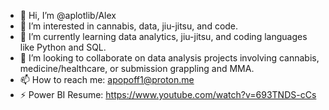 - 👋 Hi, I’m @aplotlib/Alex
- 👀 I’m interested in cannabis, data, jiu-jitsu, and code.
- 🌱 I’m currently learning data analytics, jiu-jitsu, and coding languages like Python and SQL.
- 🤝 I’m looking to collaborate on data analysis projects involving cannabis, medicine/healthcare, or submission grappling and MMA.
- 📫 How to reach me: apopoff1@proton.me
- ⚡ Power BI Resume: https://www.youtube.com/watch?v=693TNDS-cCs

